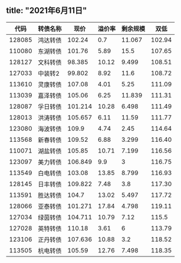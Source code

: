 title:  "2021年6月11日"
---
代码 | 转债名称 | 现价 | 溢价率 | 剩余规模 | 双低
---|---|---|---|---|---
128085 | 鸿达转债 | 102.24 | 0.7 | 11.067 | 102.94
110080 | 东湖转债 | 101.76 | 5.89 | 15.5 | 107.65
128127 | 文科转债 | 98.385 | 10.12 | 9.499 | 108.51
127033 | 中装转2 | 99.802 | 8.92 | 11.6 | 108.72
113610 | 灵康转债 | 107.08 | 4.01 | 5.25 | 111.09
113039 | 嘉泽转债 | 105.06 | 6.25 | 11.839 | 111.31
128087 | 孚日转债 | 101.214 | 10.28 | 6.498 | 111.49
128013 | 洪涛转债 | 105.657 | 6.11 | 11.59 | 111.77
123080 | 海波转债 | 109.9 | 4.74 | 2.45 | 114.64
113568 | 新春转债 | 109.52 | 6.88 | 3.299 | 116.40
110071 | 湖盐转债 | 105.85 | 10.71 | 7.199 | 116.56
123097 | 美力转债 | 106.849 | 9.9 | 3 | 116.75
113549 | 白电转债 | 103.08 | 13.85 | 8.799 | 116.93
128145 | 日丰转债 | 109.822 | 7.48 | 3.8 | 117.30
113591 | 胜达转债 | 104.7 | 13.02 | 5.497 | 117.72
128066 | 亚泰转债 | 101.271 | 17.84 | 4.798 | 119.11
127034 | 绿茵转债 | 104.711 | 10.79 | 7.12 | 115.5
127028 | 英特转债 | 110.18 | 3.61 | 6 | 113.79
123106 | 正丹转债 | 107.636 | 10.88 | 3.2 | 118.52
113505 | 杭电转债 | 105.59 | 12.76 | 7.498 | 118.35

